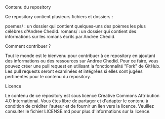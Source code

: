 
Contenu du repository

Ce repository contient plusieurs fichiers et dossiers :


poemes/ : un dossier qui contient quelques-uns des poèmes les plus célèbres d'Andree Chedid.
romans/ : un dossier qui contient des informations sur les romans écrits par Andree Chedid.

Comment contribuer ?

Tout le monde est le bienvenu pour contribuer à ce repository en ajoutant des informations ou des ressources sur Andree Chedid. Pour ce faire, vous pouvez créer une pull request en utilisant la fonctionnalité "Fork" de GitHub. Les pull requests seront examinées et intégrées si elles sont jugées pertinentes pour le contenu du repository.

Licence

Le contenu de ce repository est sous licence Creative Commons Attribution 4.0 International. Vous êtes libre de partager et d'adapter le contenu à condition de créditer l'auteur et de fournir un lien vers la licence. Veuillez consulter le fichier LICENSE.md pour plus d'informations sur la licence.

